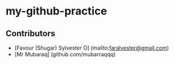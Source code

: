 # my-github-practice
## Contributors
- [Favour (Shugar) Sylvester O] (mailto:faralvester@gmail.com)
- [Mr Mubaraq] (github.com/mubarraqqq)
